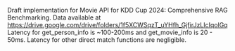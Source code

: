 Draft implementation for Movie API for KDD Cup 2024: Comprehensive RAG Benchmarking.
Data available at https://drive.google.com/drive/folders/1f5XCWSqzT_uYHfh_GjfirJzLIcIqolGq
Latency for get_person_info is ~100-200ms and get_movie_info is 20 - 50ms. Latency for other direct match functions are negligible.
